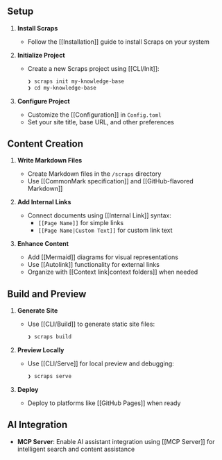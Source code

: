## Setup

1. **Install Scraps**
   - Follow the [[Installation]] guide to install Scraps on your system

2. **Initialize Project**
   - Create a new Scraps project using [[CLI/Init]]:
     ```bash
     ❯ scraps init my-knowledge-base
     ❯ cd my-knowledge-base
     ```

3. **Configure Project**
   - Customize the [[Configuration]] in `Config.toml`
   - Set your site title, base URL, and other preferences

## Content Creation

1. **Write Markdown Files**
   - Create Markdown files in the `/scraps` directory
   - Use [[CommonMark specification]] and [[GitHub-flavored Markdown]]

2. **Add Internal Links**
   - Connect documents using [[Internal Link]] syntax:
     - `[[Page Name]]` for simple links
     - `[[Page Name|Custom Text]]` for custom link text

3. **Enhance Content**
   - Add [[Mermaid]] diagrams for visual representations
   - Use [[Autolink]] functionality for external links
   - Organize with [[Context link|context folders]] when needed

## Build and Preview

1. **Generate Site**
   - Use [[CLI/Build]] to generate static site files:
     ```bash
     ❯ scraps build
     ```

2. **Preview Locally**
   - Use [[CLI/Serve]] for local preview and debugging:
     ```bash
     ❯ scraps serve
     ```

3. **Deploy**
   - Deploy to platforms like [[GitHub Pages]] when ready

## AI Integration

- **MCP Server**: Enable AI assistant integration using [[MCP Server]] for intelligent search and content assistance
